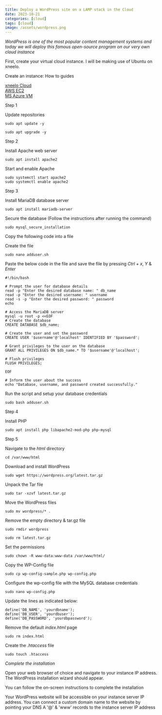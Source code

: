 ```yaml
---
title: Deploy a WordPress site on a LAMP stack in the Cloud
date: 2023-10-21
categories: [cloud]
tags: [cloud]
image: /assets/wordpress.png
---
```




*WordPress is one of the most popular content management systems and today we will deploy this famous open-source 
program on our very own cloud instance*

First, create your virtual cloud instance. I will be making use of Ubuntu on xneelo.

Create an instance: How to guides

<a href="https://xneelo.co.za/help-centre/cloud/create-an-instance" target="_blank">xneelo Cloud </a>  
<a href="https://docs.aws.amazon.com/efs/latest/ug/gs-step-one-create-ec2-resources.html" target="_blank">AWS EC2 </a>  
  <a href="https://cloud.google.com/compute/docs/instances/create-start-instance" target="_blank">MS Azure VM </a>


Step 1

Update repositories

```
sudo apt update -y
```

```
sudo apt upgrade -y
```


Step 2

Install Apache web server 

```
sudo apt install apache2
```

Start and enable Apache

```
sudo systemctl start apache2
sudo systemctl enable apache2
```

Step 3 

Install MariaDB database server 

```
sudo apt install mariadb-server
```

Secure the database (Follow the instructions after running the command)

```
sudo mysql_secure_installation
```

Copy the following code into a file 

Create the file

```
sudo nano adduser.sh
```

Paste the below code in the file and save the file by pressing *Ctrl + x*, *Y* & *Enter*

```
#!/bin/bash

# Prompt the user for database details
read -p "Enter the desired database name: " db_name
read -p "Enter the desired username: " username
read -s -p "Enter the desired password: " password
echo

# Access the MariaDB server
mysql -u root -p <<EOF
# Create the database
CREATE DATABASE $db_name;

# Create the user and set the password
CREATE USER '$username'@'localhost' IDENTIFIED BY '$password';

# Grant privileges to the user on the database
GRANT ALL PRIVILEGES ON $db_name.* TO '$username'@'localhost';

# Flush privileges
FLUSH PRIVILEGES;

EOF

# Inform the user about the success
echo "Database, username, and password created successfully."
```

Run the script and setup your database credentials 

```
sudo bash adduser.sh
```

Step 4

Install PHP

```
sudo apt install php libapache2-mod-php php-mysql
```

Step 5

Navigate to the *html* directory

```
cd /var/www/html
```

Download and install WordPress

```
sudo wget https://wordpress.org/latest.tar.gz
```

Unpack the Tar file 

```
sudo tar -xzvf latest.tar.gz
```

Move the WordPress files

```
sudo mv wordpress/* .
```

Remove the empty directory & tar.gz file

```
sudo rmdir wordpress
```

```
sudo rm latest.tar.gz
```

Set the permissions 

```
sudo chown -R www-data:www-data /var/www/html/
```

Copy the WP-Config file

```
sudo cp wp-config-sample.php wp-config.php
```

Configure the wp-config file with the MySQL database credentials 

```
sudo nano wp-config.php
```
Update the lines as indicated below:

```
define('DB_NAME', 'yourdbname');
define('DB_USER', 'yourdbuser');
define('DB_PASSWORD', 'yourdbpassword');
```

Remove the default *index.html* page

```
sudo rm index.html
```
Create the *.htaccess* file 

```
sudo touch .htaccess
```


*Complete the installation*

Open your web browser of choice and navigate to your instance IP address. 
The WordPress installation wizard should appear.

You can follow the on-screen instructions to complete the installation

Your WordPress website will be accessible on your instance server IP address. 
You can connect a custom domain name to the website by pointing your 
DNS A '@' & 'www' records to the instance server IP address
